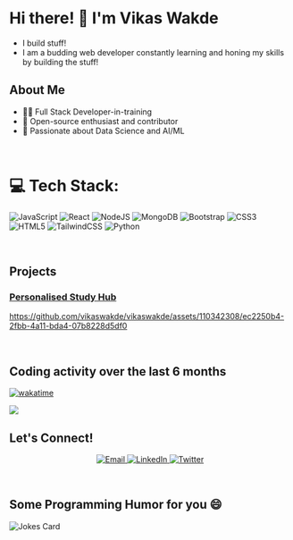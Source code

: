 # Hi there! 👋 I'm Vikas Wakde

- I build stuff! 
- I am a budding web developer constantly learning and honing my skills by building the stuff!

## About Me

- 👨‍💻 Full Stack Developer-in-training
- 🌟 Open-source enthusiast and contributor
- 🚀 Passionate about Data Science and AI/ML

<br>

# 💻 Tech Stack:

![JavaScript](https://img.shields.io/badge/javascript-%23323330.svg?style=for-the-badge&logo=javascript&logoColor=%23F7DF1E) 
![React](https://img.shields.io/badge/react-%2320232a.svg?style=for-the-badge&logo=react&logoColor=%2361DAFB) 
![NodeJS](https://img.shields.io/badge/node.js-6DA55F?style=for-the-badge&logo=node.js&logoColor=white) 
![MongoDB](https://img.shields.io/badge/MongoDB-%234ea94b.svg?style=for-the-badge&logo=mongodb&logoColor=white) 
![Bootstrap](https://img.shields.io/badge/bootstrap-%23563D7C.svg?style=for-the-badge&logo=bootstrap&logoColor=white) 
![CSS3](https://img.shields.io/badge/css3-%231572B6.svg?style=for-the-badge&logo=css3&logoColor=white) 
![HTML5](https://img.shields.io/badge/html5-%23E34F26.svg?style=for-the-badge&logo=html5&logoColor=white) 
![TailwindCSS](https://img.shields.io/badge/tailwindcss-FF6C37?style=for-the-badge&logo=tailwindcss&logoColor=white) 
![Python](https://img.shields.io/badge/python-%23323330.svg?style=for-the-badge&logo=python&logoColor=%23F7DF1E) 


<br>
      
## Projects



### <a href="https://github.com/vikaswakde/Personalised_Study_Hub" target="_blank">Personalised Study Hub</a>

https://github.com/vikaswakde/vikaswakde/assets/110342308/ec2250b4-2fbb-4a11-bda4-07b8228d5df0



<br>

## Coding activity over the last 6 months

[![wakatime](https://wakatime.com/badge/user/e0924061-b0ef-42bd-ae36-7f85d3424693.svg)](https://wakatime.com/@vikaswakde)

<img align="center" src="https://wakatime.com/share/@vikaswakde/8623fd3d-2424-4de9-a61f-7537d6837d4a.svg"/>

<br>


## Let's Connect!

<p align="center">
  <a href="mailto:vikaswakdepc@gmail.com">
    <img src="https://img.shields.io/badge/Email-vikaswakdepc%40gmail.com-red?style=flat-square&logo=gmail" alt="Email">
  </a>
  <a href="https://www.linkedin.com/in/vikas-wakde-a7b1b6227/">
    <img src="https://img.shields.io/badge/LinkedIn-Vikas%20Wakde-blue?style=flat-square&logo=linkedin" alt="LinkedIn">
  </a>
  <a href="https://twitter.com/vikaswakdeos">
    <img src="https://img.shields.io/badge/Twitter-vikaswakdeos-blue?style=flat-square&logo=twitter" alt="Twitter">
  </a>
</p>

<br>

## Some Programming Humor for you :smile:

![Jokes Card](https://readme-jokes.vercel.app/api?theme=dark)

<br>
